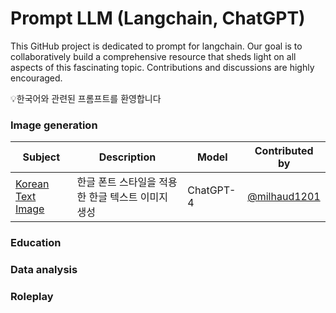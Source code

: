#  Prompt LLM (Langchain, ChatGPT)
This GitHub project is dedicated to prompt for langchain. Our goal is to collaboratively build a comprehensive resource that sheds light on all aspects of this fascinating topic. Contributions and discussions are highly encouraged.

💡한국어와 관련된 프롬프트를 환영합니다

### Image generation

|Subject|Description|Model|Contributed by|
|----------|----------|----------|----------|
|[Korean Text Image](https://github.com/milhaud1201/Prompt-for-LangChain/blob/main/index.md#korean-text-image)|한글 폰트 스타일을 적용한 한글 텍스트 이미지 생성|ChatGPT-4|[@milhaud1201](https://github.com/milhaud1201)|

### Education

### Data analysis

### Roleplay

